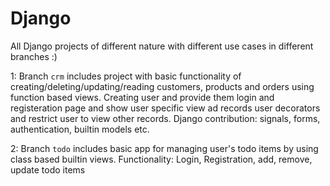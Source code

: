 # Django
All Django projects of different nature with different use cases in different branches :)

1: Branch `crm` includes project with basic functionality of creating/deleting/updating/reading customers, products and orders using function based views.
   Creating user and provide them login and registeration page and show user specific view ad records user decorators and restrict user to view other records.
   Django contribution: signals, forms, authentication, builtin models etc.
  
  
2: Branch `todo` includes basic app for managing user's todo items by using class based builtin views.
   Functionality: Login, Registration, add, remove, update todo items
